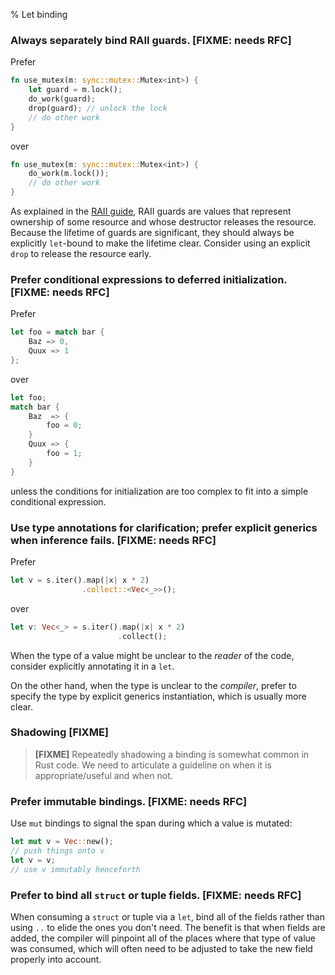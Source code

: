 % Let binding

### Always separately bind RAII guards. [FIXME: needs RFC]

Prefer

```rust
fn use_mutex(m: sync::mutex::Mutex<int>) {
    let guard = m.lock();
    do_work(guard);
    drop(guard); // unlock the lock
    // do other work
}
```

over

```rust
fn use_mutex(m: sync::mutex::Mutex<int>) {
    do_work(m.lock());
    // do other work
}
```

As explained in the [RAII guide](../ownership/raii.md), RAII guards are values
that represent ownership of some resource and whose destructor releases the
resource. Because the lifetime of guards are significant, they should always be
explicitly `let`-bound to make the lifetime clear. Consider using an explicit
`drop` to release the resource early.

### Prefer conditional expressions to deferred initialization. [FIXME: needs RFC]

Prefer

```rust
let foo = match bar {
    Baz => 0,
    Quux => 1
};
```

over

```rust
let foo;
match bar {
    Baz  => {
        foo = 0;
    }
    Quux => {
        foo = 1;
    }
}
```

unless the conditions for initialization are too complex to fit into a simple
conditional expression.

### Use type annotations for clarification; prefer explicit generics when inference fails. [FIXME: needs RFC]

Prefer

```rust
let v = s.iter().map(|x| x * 2)
                .collect::<Vec<_>>();
```

over

```rust
let v: Vec<_> = s.iter().map(|x| x * 2)
                        .collect();
```

When the type of a value might be unclear to the _reader_ of the code, consider
explicitly annotating it in a `let`.

On the other hand, when the type is unclear to the _compiler_, prefer to specify
the type by explicit generics instantiation, which is usually more clear.

### Shadowing [FIXME]

> **[FIXME]** Repeatedly shadowing a binding is somewhat common in Rust code. We
> need to articulate a guideline on when it is appropriate/useful and when not.

### Prefer immutable bindings. [FIXME: needs RFC]

Use `mut` bindings to signal the span during which a value is mutated:

```rust
let mut v = Vec::new();
// push things onto v
let v = v;
// use v immutably henceforth
```

### Prefer to bind all `struct` or tuple fields. [FIXME: needs RFC]

When consuming a `struct` or tuple via a `let`, bind all of the fields rather
than using `..` to elide the ones you don't need. The benefit is that when
fields are added, the compiler will pinpoint all of the places where that type
of value was consumed, which will often need to be adjusted to take the new
field properly into account.
